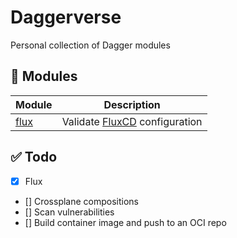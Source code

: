 # Daggerverse
Personal collection of Dagger modules

## 🧩 Modules

| Module                          |           Description             |
| --------------------------------| --------------------------------- |
| [flux](./flux/)                 | Validate [FluxCD](https://fluxcd.io/) configuration  |

## ✅ Todo

- [x] Flux
- [] Crossplane compositions
- [] Scan vulnerabilities
- [] Build container image and push to an OCI repo

